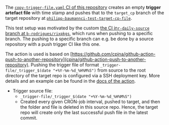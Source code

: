 The [`copy-trigger-file.yaml` CI of this repository](https://github.com/philipp-baumann/ci-test-source-cp-file/blob/main/.github/workflows/copy-trigger-file.yaml)
creates an empty **trigger artefact file** with time stamp and pushes that to
the `target_cp` branch of the target repository at
[`philipp-baumannci-test-target-cp-file`](https://github.com/philipp-baumann/ci-test-target-cp-file).

This test setup was motivated by the custom [the CI in`r-daily-source` branch at
`b-rodrigues/rixpkgs`](https://github.com/b-rodrigues/nixpkgs/blob/r-daily-source/.github/workflows/r-daily.yml),
which runs when pushing to a specific branch. The pushing to a specific branch
can e.g. be done by a source repository with a push trigger CI like this one.

The action is used is based on
[https://github.com/cpina/github-action-push-to-another-repository](cpina/github-action-push-to-another-repository).
Pushing the trigger file of format `_trigger-file/_trigger_$(date "+%Y-%m-%d_%H%M%S")`
from source to the root directory of the target repo is configured via a SSH
deployment key. More details and an example can be found in the [docs of the 
action](https://cpina.github.io/push-to-another-repository-docs/setup.html#setup-using-ssh-deploy-keys).

- Trigger source file:
  - `_trigger-file/_trigger_$(date "+%Y-%m-%d_%H%M%S")`
  - Created every given CRON-job interval, pushed to target, and then the folder
    and file is deleted in this source repo. Hence, the target repo will create
    only the last successful push file in the latest commit.
  